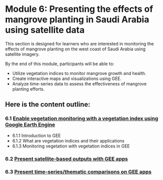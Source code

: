 # Module 6: Presenting the effects of mangrove planting in Saudi Arabia using satellite data

This section is designed for learners who are interested in monitoring the effects of mangrove planting on the west coast of Saudi Arabia using satellite imagery.

By the end of this module, participants will be able to:
- Utilize vegetation indices to monitor mangrove growth and health.
- Create interactive maps and visualizations using GEE.
- Analyze time-series data to assess the effectiveness of mangrove planting efforts.

## Here is the content outline:
### 6.1 [Enable vegetation monitoring with a vegetation index using Google Earth Engine](subsections/00006/6.1.md)
- 6.1.1 Introduction to GEE
- 6.1.2 What are vegetation indices and their applications
- 6.1.3 Monitoring vegetation with vegetation indices in GEE
### 6.2 [Present satellite-based outputs with GEE apps](subsections/00006/6.2.md)
### 6.3 [Present time-series/thematic comparisons on GEE apps](subsections/00006/6.3.md)


```python

```
